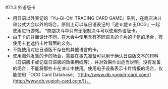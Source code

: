 #7.1.3        外语版卡
* 用日语以外表记的『Yu-Gi-Oh! TRADING CARD GAME』系列，在商店决斗和公式大会以外的场合，原则上可以与日语表记的『遊☆戯☆王OCG』一起使用进行游戏。
*商店决斗中只有无限制决斗可以使用外语版卡。
* 由于卡的背面设计不同，在大会中使用含有不同语言的卡片的卡组的场合，有使用卡套遮挡卡片背面的义务。
* 不能使用对应日语版不存在的其他语言的卡。
* 使用海外发售的卡的场合，需要在事先准备可以用于确认日语版文本的材料（日语版卡或记载日语版的效果用纸等），并对效果作出适当说明。没有准备的场合，不能将那些卡在决斗中使用。使用电子设备表示卡片情报的场合，仅能使用「OCG Card Database」（[http://www.db.yugioh-card.com/](http://www.db.yugioh-card.com/)）。
